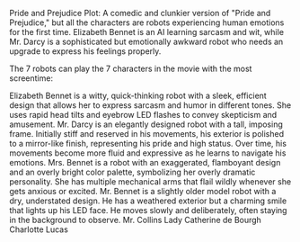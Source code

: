 Pride and Prejudice
Plot: A comedic and clunkier version of "Pride and Prejudice," but all the characters are robots experiencing human emotions for the first time. Elizabeth Bennet is an AI learning sarcasm and wit, while Mr. Darcy is a sophisticated but emotionally awkward robot who needs an upgrade to express his feelings properly.

The 7 robots can play the 7 characters in the movie with the most screentime:

Elizabeth Bennet is a witty, quick-thinking robot with a sleek, efficient design that allows her to express sarcasm and humor in different tones. She uses rapid head tilts and eyebrow LED flashes to convey skepticism and amusement.
Mr. Darcy is an elegantly designed robot with a tall, imposing frame. Initially stiff and reserved in his movements, his exterior is polished to a mirror-like finish, representing his pride and high status. Over time, his movements become more fluid and expressive as he learns to navigate his emotions.
Mrs. Bennet is a robot with an exaggerated, flamboyant design and an overly bright color palette, symbolizing her overly dramatic personality. She has multiple mechanical arms that flail wildly whenever she gets anxious or excited.
Mr. Bennet is a slightly older model robot with a dry, understated design. He has a weathered exterior but a charming smile that lights up his LED face. He moves slowly and deliberately, often staying in the background to observe.
Mr. Collins
Lady Catherine de Bourgh
Charlotte Lucas